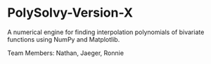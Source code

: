 # PolySolvy-Version-X
A numerical engine for finding interpolation polynomials of bivariate functions using NumPy and Matplotlib.

Team Members: Nathan, Jaeger, Ronnie
